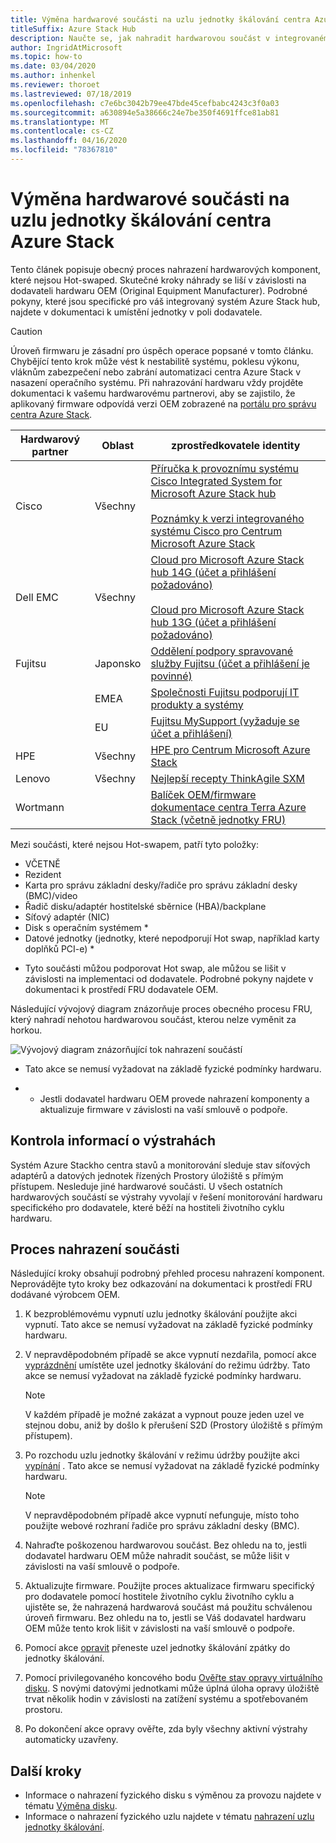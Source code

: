 ```yaml
---
title: Výměna hardwarové součásti na uzlu jednotky škálování centra Azure Stack
titleSuffix: Azure Stack Hub
description: Naučte se, jak nahradit hardwarovou součást v integrovaném systému Azure Stack hub.
author: IngridAtMicrosoft
ms.topic: how-to
ms.date: 03/04/2020
ms.author: inhenkel
ms.reviewer: thoroet
ms.lastreviewed: 07/18/2019
ms.openlocfilehash: c7e6bc3042b79ee47bde45cefbabc4243c3f0a03
ms.sourcegitcommit: a630894e5a38666c24e7be350f4691ffce81ab81
ms.translationtype: MT
ms.contentlocale: cs-CZ
ms.lasthandoff: 04/16/2020
ms.locfileid: "78367810"
---
```

# <a name="replace-a-hardware-component-on-an-azure-stack-hub-scale-unit-node"></a>Výměna hardwarové součásti na uzlu jednotky škálování centra Azure Stack

Tento článek popisuje obecný proces nahrazení hardwarových komponent, které nejsou Hot-swaped. Skutečné kroky náhrady se liší v závislosti na dodavateli hardwaru OEM (Original Equipment Manufacturer). Podrobné pokyny, které jsou specifické pro váš integrovaný systém Azure Stack hub, najdete v dokumentaci k umístění jednotky v poli dodavatele.

> [!CAUTION]  
> Úroveň firmwaru je zásadní pro úspěch operace popsané v tomto článku. Chybějící tento krok může vést k nestabilitě systému, poklesu výkonu, vláknům zabezpečení nebo zabrání automatizaci centra Azure Stack v nasazení operačního systému. Při nahrazování hardwaru vždy projděte dokumentaci k vašemu hardwarovému partnerovi, aby se zajistilo, že aplikovaný firmware odpovídá verzi OEM zobrazené na [portálu pro správu centra Azure Stack](azure-stack-updates.md).

| Hardwarový partner | Oblast | zprostředkovatele identity |
|------------------|--------|-------------------------------------------------------------------------------------------------------------------------------------------------------------------------------------------------------------------------------------------------------------------------------------------------------------------------------------------|
| Cisco | Všechny | [Příručka k provoznímu systému Cisco Integrated System for Microsoft Azure Stack hub](https://www.cisco.com/c/en/us/td/docs/unified_computing/ucs/azure-stack/b_Azure_Stack_Operations_Guide_4-0/b_Azure_Stack_Operations_Guide_4-0_chapter_00.html#concept_wks_t1q_wbb)<br><br>[Poznámky k verzi integrovaného systému Cisco pro Centrum Microsoft Azure Stack](https://www.cisco.com/c/en/us/support/servers-unified-computing/ucs-c-series-rack-mount-ucs-managed-server-software/products-release-notes-list.html) |
| Dell EMC | Všechny | [Cloud pro Microsoft Azure Stack hub 14G (účet a přihlášení požadováno)](https://support.emc.com/downloads/44615_Cloud-for-Microsoft-Azure-Stack-14G)<br><br>[Cloud pro Microsoft Azure Stack hub 13G (účet a přihlášení požadováno)](https://support.emc.com/downloads/42238_Cloud-for-Microsoft-Azure-Stack-13G) |
| Fujitsu | Japonsko | [Oddělení podpory spravované služby Fujitsu (účet a přihlášení je povinné)](https://eservice.fujitsu.com/supportdesk-web/) |
|  | EMEA | [Společnosti Fujitsu podporují IT produkty a systémy](https://support.ts.fujitsu.com/IndexContact.asp?lng=COM&ln=no&LC=del) |
|  | EU | [Fujitsu MySupport (vyžaduje se účet a přihlášení)](https://support.ts.fujitsu.com/IndexMySupport.asp) |
| HPE | Všechny | [HPE pro Centrum Microsoft Azure Stack](http://www.hpe.com/info/MASupdates) |
| Lenovo | Všechny | [Nejlepší recepty ThinkAgile SXM](https://datacentersupport.lenovo.com/us/en/solutions/ht505122)
| Wortmann |  | [Balíček OEM/firmware](https://aka.ms/AA6z600)<br>[dokumentace centra Terra Azure Stack (včetně jednotky FRU)](https://aka.ms/aa6zktc)

Mezi součásti, které nejsou Hot-swapem, patří tyto položky:

- VČETNĚ
- Rezident
- Karta pro správu základní desky/řadiče pro správu základní desky (BMC)/video
- Řadič disku/adaptér hostitelské sběrnice (HBA)/backplane
- Síťový adaptér (NIC)
- Disk s operačním systémem *
- Datové jednotky (jednotky, které nepodporují Hot swap, například karty doplňků PCI-e) *

* Tyto součásti můžou podporovat Hot swap, ale můžou se lišit v závislosti na implementaci od dodavatele. Podrobné pokyny najdete v dokumentaci k prostředí FRU dodavatele OEM.

Následující vývojový diagram znázorňuje proces obecného procesu FRU, který nahradí nehotou hardwarovou součást, kterou nelze vyměnit za horkou.

![Vývojový diagram znázorňující tok nahrazení součástí](media/azure-stack-replace-component/replacecomponentflow.PNG)

* Tato akce se nemusí vyžadovat na základě fyzické podmínky hardwaru.

* * Jestli dodavatel hardwaru OEM provede nahrazení komponenty a aktualizuje firmware v závislosti na vaší smlouvě o podpoře.

## <a name="review-alert-information"></a>Kontrola informací o výstrahách

Systém Azure Stackho centra stavů a monitorování sleduje stav síťových adaptérů a datových jednotek řízených Prostory úložiště s přímým přístupem. Nesleduje jiné hardwarové součásti. U všech ostatních hardwarových součástí se výstrahy vyvolají v řešení monitorování hardwaru specifického pro dodavatele, které běží na hostiteli životního cyklu hardwaru.  

## <a name="component-replacement-process"></a>Proces nahrazení součásti

Následující kroky obsahují podrobný přehled procesu nahrazení komponent. Neprovádějte tyto kroky bez odkazování na dokumentaci k prostředí FRU dodávané výrobcem OEM.

1. K bezproblémovému vypnutí uzlu jednotky škálování použijte akci vypnutí. Tato akce se nemusí vyžadovat na základě fyzické podmínky hardwaru.

2. V nepravděpodobném případě se akce vypnutí nezdařila, pomocí akce [vyprázdnění](azure-stack-node-actions.md#drain) umístěte uzel jednotky škálování do režimu údržby. Tato akce se nemusí vyžadovat na základě fyzické podmínky hardwaru.

   > [!NOTE]  
   > V každém případě je možné zakázat a vypnout pouze jeden uzel ve stejnou dobu, aniž by došlo k přerušení S2D (Prostory úložiště s přímým přístupem).

3. Po rozchodu uzlu jednotky škálování v režimu údržby použijte akci [vypínání](azure-stack-node-actions.md#scale-unit-node-actions) . Tato akce se nemusí vyžadovat na základě fyzické podmínky hardwaru.

   > [!NOTE]  
   > V nepravděpodobném případě akce vypnutí nefunguje, místo toho použijte webové rozhraní řadiče pro správu základní desky (BMC).

4. Nahraďte poškozenou hardwarovou součást. Bez ohledu na to, jestli dodavatel hardwaru OEM může nahradit součást, se může lišit v závislosti na vaší smlouvě o podpoře.  
5. Aktualizujte firmware. Použijte proces aktualizace firmwaru specifický pro dodavatele pomocí hostitele životního cyklu životního cyklu a ujistěte se, že nahrazená hardwarová součást má použitu schválenou úroveň firmwaru. Bez ohledu na to, jestli se Váš dodavatel hardwaru OEM může tento krok lišit v závislosti na vaší smlouvě o podpoře.  
6. Pomocí akce [opravit](azure-stack-node-actions.md#scale-unit-node-actions) přeneste uzel jednotky škálování zpátky do jednotky škálování.
7. Pomocí privilegovaného koncového bodu [Ověřte stav opravy virtuálního disku](azure-stack-replace-disk.md#check-the-status-of-virtual-disk-repair-using-the-privileged-endpoint). S novými datovými jednotkami může úplná úloha opravy úložiště trvat několik hodin v závislosti na zatížení systému a spotřebovaném prostoru.
8. Po dokončení akce opravy ověřte, zda byly všechny aktivní výstrahy automaticky uzavřeny.

## <a name="next-steps"></a>Další kroky

- Informace o nahrazení fyzického disku s výměnou za provozu najdete v tématu [Výměna disku](azure-stack-replace-disk.md).
- Informace o nahrazení fyzického uzlu najdete v tématu [nahrazení uzlu jednotky škálování](azure-stack-replace-node.md).
